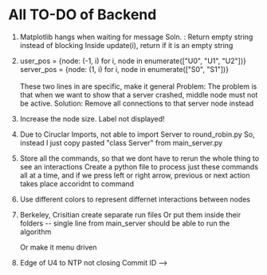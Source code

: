 # All TO-DO of Backend

1. Matplotlib hangs when waiting for message
    Soln. : Return empty string instead of blocking
        Inside update(i), return if it is an empty string

2. user_pos = {node: (-1, i) for i, node in enumerate(["U0", "U1", "U2"])}
    server_pos = {node: (1, i) for i, node in enumerate(["S0", "S1"])}
    <br><br>
        These two lines in are specific, make it general
            Problem: The problem is that when we want to show that a server crashed, middle node must not be active.
            Solution: Remove all connections to that server node instead

3. Increase the node size.
    Label not displayed!

4. Due to Ciruclar Imports, not able to import Server to round_robin.py
    So, instead I just copy pasted "class Server" from main_server.py

5. Store all the commands, so that we dont have to rerun the whole thing to see an interactions
    Create a python file to process just these commands all at a time, and if we press left or right arrow, previous or next action takes place accoridnt to command

6. Use different colors to represent differnet interactions between nodes

7. Berkeley, Crisitian create separate run files
    Or put them inside their folders
     -- single line from main_server should be able to run the algorithm

    Or make it menu driven

8. Edge of U4 to NTP not closing
    Commit ID --> 